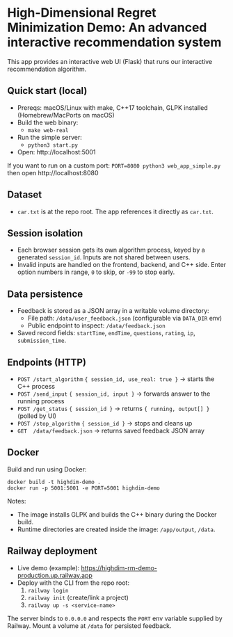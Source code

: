 # High-Dimensional Regret Minimization Demo: An advanced interactive recommendation system

This app provides an interactive web UI (Flask) that runs our interactive recommendation algorithm.

## Quick start (local)

- Prereqs: macOS/Linux with make, C++17 toolchain, GLPK installed (Homebrew/MacPorts on macOS)
- Build the web binary:
  - `make web-real`
- Run the simple server:
  - `python3 start.py`
- Open: http://localhost:5001

If you want to run on a custom port: `PORT=8080 python3 web_app_simple.py` then open http://localhost:8080

## Dataset

- `car.txt` is at the repo root. The app references it directly as `car.txt`.

## Session isolation

- Each browser session gets its own algorithm process, keyed by a generated `session_id`. Inputs are not shared between users.
- Invalid inputs are handled on the frontend, backend, and C++ side. Enter option numbers in range, `0` to skip, or `-99` to stop early.

## Data persistence

- Feedback is stored as a JSON array in a writable volume directory:
  - File path: `/data/user_feedback.json` (configurable via `DATA_DIR` env)
  - Public endpoint to inspect: `/data/feedback.json`
- Saved record fields: `startTime`, `endTime`, `questions`, `rating`, `ip`, `submission_time`.

## Endpoints (HTTP)

- `POST /start_algorithm` `{ session_id, use_real: true }` → starts the C++ process
- `POST /send_input` `{ session_id, input }` → forwards answer to the running process
- `POST /get_status` `{ session_id }` → returns `{ running, output[] }` (polled by UI)
- `POST /stop_algorithm` `{ session_id }` → stops and cleans up
- `GET  /data/feedback.json` → returns saved feedback JSON array

## Docker

Build and run using Docker:

```
docker build -t highdim-demo .
docker run -p 5001:5001 -e PORT=5001 highdim-demo
```

Notes:
- The image installs GLPK and builds the C++ binary during the Docker build.
- Runtime directories are created inside the image: `/app/output`, `/data`.

## Railway deployment

- Live demo (example): https://highdim-rm-demo-production.up.railway.app
- Deploy with the CLI from the repo root:
  1) `railway login`
  2) `railway init` (create/link a project)
  3) `railway up -s <service-name>`

The server binds to `0.0.0.0` and respects the `PORT` env variable supplied by Railway. Mount a volume at `/data` for persisted feedback.